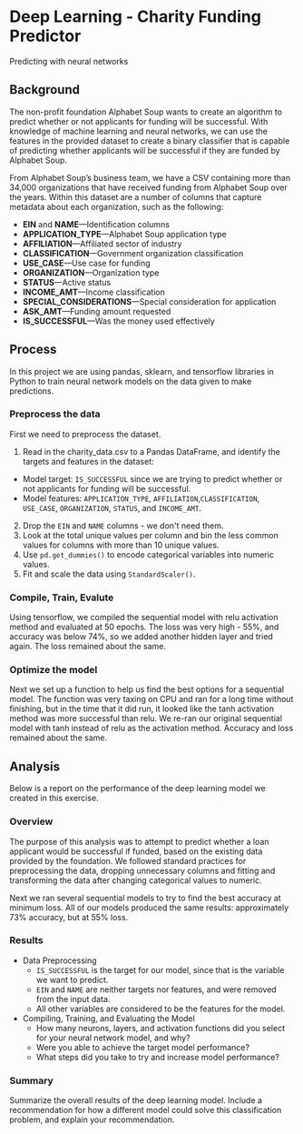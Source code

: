 # Deep Learning - Charity Funding Predictor
 Predicting with neural networks

## Background

The non-profit foundation Alphabet Soup wants to create an algorithm to predict whether or not applicants for funding will be successful. With knowledge of machine learning and neural networks, we can use the features in the provided dataset to create a binary classifier that is capable of predicting whether applicants will be successful if they are funded by Alphabet Soup.

From Alphabet Soup’s business team, we have a CSV containing more than 34,000 organizations that have received funding from Alphabet Soup over the years. Within this dataset are a number of columns that capture metadata about each organization, such as the following:

* **EIN** and **NAME**—Identification columns
* **APPLICATION_TYPE**—Alphabet Soup application type
* **AFFILIATION**—Affiliated sector of industry
* **CLASSIFICATION**—Government organization classification
* **USE_CASE**—Use case for funding
* **ORGANIZATION**—Organization type
* **STATUS**—Active status
* **INCOME_AMT**—Income classification
* **SPECIAL_CONSIDERATIONS**—Special consideration for application
* **ASK_AMT**—Funding amount requested
* **IS_SUCCESSFUL**—Was the money used effectively
## Process

In this project we are using pandas, sklearn, and tensorflow libraries in Python to train neural network models on the data given to make predictions. 

### Preprocess the data
First we need to preprocess the dataset.
1. Read in the charity_data.csv to a Pandas DataFrame, and identify the targets and features in the dataset:
  * Model target: `IS_SUCCESSFUL` since we are trying to predict whether or not applicants for funding will be successful.
  * Model features: `APPLICATION_TYPE`, `AFFILIATION`,`CLASSIFICATION`, `USE_CASE`, `ORGANIZATION`, `STATUS`, and `INCOME_AMT`.
2. Drop the `EIN` and `NAME` columns - we don't need them.
3. Look at the total unique values per column and bin the less common values for columns with more than 10 unique values.
4. Use `pd.get_dummies()` to encode categorical variables into numeric values.
5. Fit and scale the data using `StandardScaler()`.

### Compile, Train, Evalute
Using tensorflow, we compiled the sequential model with relu activation method and evaluated at 50 epochs. The loss was very high - 55%, and accuracy was below 74%, so we added another hidden layer and tried again. The loss remained about the same. 

### Optimize the model
Next we set up a function to help us find the best options for a sequential model. The function was very taxing on CPU and ran for a long time without finishing, but in the time that it did run, it looked like the tanh activation method was more successful than relu. We re-ran our original sequential model with tanh instead of relu as the activation method. Accuracy and loss remained about the same.

## Analysis

Below is a report on the performance of the deep learning model we created in this exercise.
### Overview
The purpose of this analysis was to attempt to predict whether a loan applicant would be successful if funded, based on the existing data provided by the foundation. We followed standard practices for preprocessing the data, dropping unnecessary columns and fitting and transforming the data after changing categorical values to numeric. 

Next we ran several sequential models to try to find the best accuracy at minimum loss. All of our models produced the same results: approximately 73% accuracy, but at 55% loss.
### Results

  * Data Preprocessing
    * `IS_SUCCESSFUL` is the target for our model, since that is the variable we want to predict.
    * `EIN` and `NAME` are neither targets nor features, and were removed from the input data.
    * All other variables are considered to be the features for the model.
  * Compiling, Training, and Evaluating the Model
    * How many neurons, layers, and activation functions did you select for your neural network model, and why?
    * Were you able to achieve the target model performance?
    * What steps did you take to try and increase model performance?

### Summary
Summarize the overall results of the deep learning model. Include a recommendation for how a different model could solve this classification problem, and explain your recommendation.